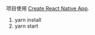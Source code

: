 项目使用 [Create React Native App](https://github.com/react-community/create-react-native-app).
1. yarn install
2. yarn start
